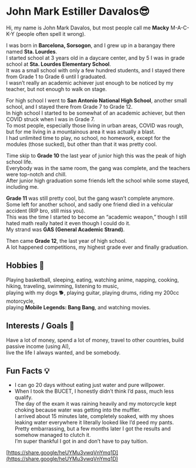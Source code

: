 # John Mark Estiller Davalos😎

Hi, my name is John Mark Davalos, but most people call me **Macky** M-A-C-K-Y (people often spell it wrong).

I was born in **Barcelona, Sorsogon**, and I grew up in a barangay there named **Sta. Lourdes**.  
I started school at 3 years old in a daycare center, and by 5 I was in grade school at **Sta. Lourdes Elementary School**.  
It was a small school with only a few hundred students, and I stayed there from Grade 1 to Grade 6 until I graduated.  
I wasn’t really an academic achiever just enough to be noticed by my teacher, but not enough to walk on stage.

For high school I went to **San Antonio National High School**, another small school, and I stayed there from Grade 7 to Grade 12.  
In high school I started to be somewhat of an academic achiever, but then COVID struck when I was in Grade 7.  
To most people, especially those living in urban areas, COVID was rough, but for me living in a mountainous area it was actually a blast.  
I had unlimited time to play, no school, no homework, except for the modules (those sucked), but other than that it was pretty cool.

Time skip to **Grade 10** the last year of junior high this was the peak of high school life.  
Everybody was in the same room, the gang was complete, and the teachers were top-notch and chill.  
After junior high graduation some friends left the school while some stayed, including me.

**Grade 11** was still pretty cool, but the gang wasn’t complete anymore.  
Some left for another school, and sadly one friend died in a vehicular accident (RIP bro, still miss you).  
This was the time I started to become an “academic weapon,” though I still hated math really hated it even though I could do it.  
My strand was **GAS (General Academic Strand)**.

Then came **Grade 12**, the last year of high school.  
A lot happened competitions, my highest grade ever and finally graduation.


## Hobbies 🏀
Playing basketball, sleeping, eating, watching anime, napping, cooking, hiking, traveling, swimming, listening to music,  
playing with my dogs 🐕, playing guitar, playing drums, riding my 200cc motorcycle,  
playing **Mobile Legends: Bang Bang**, and watching movies.

## Interests / Goals 💯
Have a lot of money, spend a lot of money, travel to other countries, build passive income (using AI),  
live the life I always wanted, and be somebody.

## Fun Facts 💡
- I can go 20 days without eating just water and pure willpower.  
- When I took the BUCET, I honestly didn’t think I’d pass, much less qualify.  
  The day of the exam it was raining heavily and my motorcycle kept choking because water was getting into the muffler.  
  I arrived about 15 minutes late, completely soaked, with my shoes leaking water everywhere it literally looked like I’d peed my pants.  
  Pretty embarrassing, but a few months later I got the results and somehow managed to clutch it.  
  I’m super thankful I got in and don’t have to pay tuition.


[https://share.google/heUYMu3vwqVnYmq1D](https://share.google/heUYMu3vwqVnYmq1D)

<!--
**johnmarkestillerdavalos04-dot/johnmarkestillerdavalos04-dot** is a ✨ _special_ ✨ repository because its `README.md` (this file) appears on your GitHub profile.

Here are some ideas to get you started:

- 🔭 I’m currently working on ...
- 🌱 I’m currently learning ...
- 👯 I’m looking to collaborate on ...
- 🤔 I’m looking for help with ...
- 💬 Ask me about ...
- 📫 How to reach me: ...
- 😄 Pronouns: ...
- ⚡ Fun fact: ...
-->
